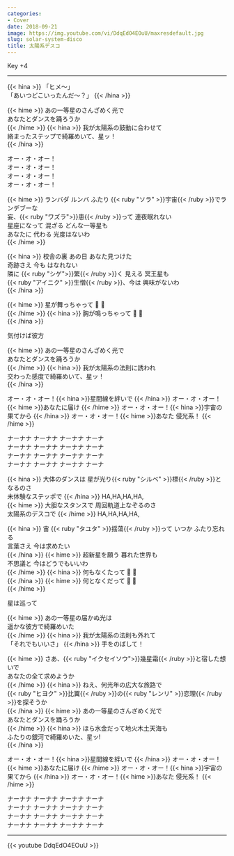 ```yaml
---
categories:
- Cover
date: 2018-09-21
image: https://img.youtube.com/vi/DdqEdO4EOuU/maxresdefault.jpg
slug: solar-system-disco
title: 太陽系デスコ
---
```



Key +4

---

{{< hina >}}
「ヒメ～」  
「あいつどこいったんだ～？」
{{< /hina >}}

{{< hime >}}
あの一等星のさんざめく光で  
あなたとダンスを踊ろうか  
{{< /hime >}}
{{< hina >}}
我が太陽系の鼓動に合わせて  
絡まったステップで綺羅めいて、星ッ！  
{{< /hina >}}

オー・オ・オー！  
オー・オ・オー！  
オー・オ・オー！  
オー・オ・オー！  

{{< hime >}}
ランバダ ルンバ ふたり {{< ruby "ソラ" >}}宇宙{{< /ruby >}}でランデブーな  
妄、{{< ruby "ワズラ">}}患{{< /ruby >}}って 連夜眠れない  
星座になって 混ざる どんな一等星も  
あなたに 代わる 光度はないわ  
{{< /hime >}}

{{< hina >}}
校舎の裏 あの日 あなた見つけた  
奇跡さえ 今も はなれない  
隣に {{< ruby "シゲ">}}繁{{< /ruby >}}く 見える 冥王星も  
{{< ruby "アイニク" >}}生憎{{< /ruby >}}、今は 興味がないわ  
{{< /hina >}}

{{< hime >}}
星が舞っちゃって 👏 👏  
{{< /hime >}}
{{< hina >}}
胸が鳴っちゃって 👏 👏  
{{< /hina >}}

気付けば彼方

{{< hime >}}
あの一等星のさんざめく光で  
あなたとダンスを踊ろうか  
{{< /hime >}}
{{< hina >}}
我が太陽系の法則に誘われ  
交わった感度で綺羅めいて、星ッ！  
{{< /hina >}}

オー・オ・オー！{{< hina >}}星間線を絆いで  {{< /hina >}}
オー・オ・オー！{{< hime >}}あなたに届け  {{< /hime >}}
オー・オ・オー！{{< hina >}}宇宙の果てから  {{< /hina >}}
オー・オ・オー！{{< hime >}}あなた 侵光系！  {{< /hime >}}

ナーナナ ナーナナ ナーナナ ナーナ  
ナーナナ ナーナナ ナーナナ ナーナ  
ナーナナ ナーナナ ナーナナ ナーナ  
ナーナナ ナーナナ ナーナナ ナーナ  

{{< hina >}}
大体のダンスは 星が光り{{< ruby "シルベ" >}}標{{< /ruby >}}となるのさ  
未体験なステッポで 
{{< /hina >}}
HA,HA,HA,HA,  
{{< hime >}}
大胆なスタンスで 周回軌道上なぞるのさ  
太陽系のデスコで 
{{< /hime >}}
HA,HA,HA,HA,  

{{< hina >}}
宙 {{< ruby "タユタ" >}}揺蕩{{< /ruby >}}って いつか ふたり忘れる  
言葉さえ 今は求めたい  
{{< /hina >}}
{{< hime >}}
超新星を願う 暮れた世界も  
不思議と 今はどうでもいいわ  
{{< /hime >}}
{{< hina >}}
何もなくたって 👏 👏  
{{< /hina >}}
{{< hime >}}
何となくだって 👏 👏  
{{< /hime >}}

星は巡って 

{{< hime >}}
あの一等星の届かぬ光は  
遥かな彼方で綺羅めいた  
{{< /hime >}}
{{< hina >}}
我が太陽系の法則も外れて  
「それでもいいさ」
{{< /hina >}}
手をのばして！ 

{{< hime >}}
さあ、{{< ruby "イクセイソウ">}}幾星霜{{< /ruby >}}と宿した想いで  
あなたの全て求めようか  
{{< /hime >}}
{{< hina >}}
ねえ、何光年の広大な旅路で  
{{< ruby "ヒヨク" >}}比翼{{< /ruby >}}の{{< ruby "レンリ" >}}恋理{{< /ruby >}}を探そうか  
{{< /hina >}}
{{< hime >}}
あの一等星のさんざめく光で  
あなたとダンスを踊ろうか  
{{< /hime >}}
{{< hina >}}
ほら水金だって地火木土天海も  
ふたりの銀河で綺羅めいた、星ッ!  
{{< /hina >}}

オー・オ・オー！{{< hina >}}星間線を絆いで  {{< /hina >}}
オー・オ・オー！{{< hime >}}あなたに届け  {{< /hime >}}
オー・オ・オー！{{< hina >}}宇宙の果てから  {{< /hina >}}
オー・オ・オー！{{< hime >}}あなた 侵光系！  {{< /hime >}}

ナーナナ ナーナナ ナーナナ ナーナ  
ナーナナ ナーナナ ナーナナ ナーナ  
ナーナナ ナーナナ ナーナナ ナーナ  
ナーナナ ナーナナ ナーナナ ナーナ  


---

{{< youtube DdqEdO4EOuU >}}